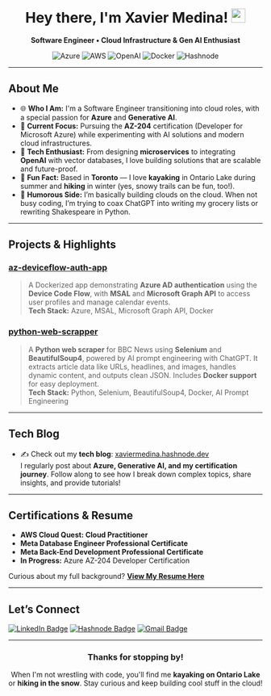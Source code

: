 
<h1 align="center">Hey there, I'm Xavier Medina! <img src="https://media.giphy.com/media/hvRJCLFzcasrR4ia7z/giphy.gif" width="28"></h1>

<p align="center">
  <b>Software Engineer • Cloud Infrastructure & Gen AI Enthusiast</b>
</p>

<div align="center">
  <!-- Badges: Feel free to add or remove as needed -->
  <img src="https://img.shields.io/badge/Cloud-Azure-informational?style=flat&logo=microsoft-azure&color=0089D6" alt="Azure" />
  <img src="https://img.shields.io/badge/Cloud-AWS-informational?style=flat&logo=amazon-aws&color=232F3E" alt="AWS" />
  <img src="https://img.shields.io/badge/Gen%20AI-OpenAI-informational?style=flat&logo=openai&color=412991" alt="OpenAI" />
  <img src="https://img.shields.io/badge/Docker-CI%2FCD-blue?style=flat&logo=docker" alt="Docker" />
  <img src="https://img.shields.io/badge/Blog-Hashnode-blue?style=flat&logo=hashnode" alt="Hashnode" />
</div>

---

## About Me

- 🌐 **Who I Am:** I'm a Software Engineer transitioning into cloud roles, with a special passion for **Azure** and **Generative AI**.
- 🔭 **Current Focus:** Pursuing the **AZ-204** certification (Developer for Microsoft Azure) while experimenting with AI solutions and modern cloud infrastructures.
- 🌱 **Tech Enthusiast:** From designing **microservices** to integrating **OpenAI** with vector databases, I love building solutions that are scalable and future-proof.
- 🎉 **Fun Fact:** Based in **Toronto** — I love **kayaking** in Ontario Lake during summer and **hiking** in winter (yes, snowy trails can be fun, too!).
- 🤭 **Humorous Side:** I’m basically building clouds on the cloud. When not busy coding, I’m trying to coax ChatGPT into writing my grocery lists or rewriting Shakespeare in Python. 

---

## Projects & Highlights

### [az-deviceflow-auth-app](https://github.com/your-username/az-deviceflow-auth-app)
> A Dockerized app demonstrating **Azure AD authentication** using the **Device Code Flow**, with **MSAL** and **Microsoft Graph API** to access user profiles and manage calendar events.  
> **Tech Stack:** Azure, MSAL, Microsoft Graph API, Docker

### [python-web-scrapper](https://github.com/your-username/python-web-scrapper)
> A **Python web scraper** for BBC News using **Selenium** and **BeautifulSoup4**, powered by AI prompt engineering with ChatGPT. It extracts article data like URLs, headlines, and images, handles dynamic content, and outputs clean JSON. Includes **Docker support** for easy deployment.  
> **Tech Stack:** Python, Selenium, BeautifulSoup4, Docker, AI Prompt Engineering

---

## Tech Blog

- ✍️ Check out my **tech blog**: [xaviermedina.hashnode.dev](https://xaviermedina.hashnode.dev/)  
  I regularly post about **Azure, Generative AI, and my certification journey**. Follow along to see how I break down complex topics, share insights, and provide tutorials!

---

## Certifications & Resume

- **AWS Cloud Quest: Cloud Practitioner**  
- **Meta Database Engineer Professional Certificate**  
- **Meta Back-End Development Professional Certificate**  
- **In Progress:** Azure AZ-204 Developer Certification  

Curious about my full background? [**View My Resume Here**](./XAVIER%20MEDINA%20-%20Resume%20-%20Software%20Engineer.pdf)  

---

## Let’s Connect

[<img src="https://img.shields.io/badge/LinkedIn-Connect-blue?style=flat&logo=linkedin" alt="LinkedIn Badge"/>](https://linkedin.com/in/xmedinavei)
[<img src="https://img.shields.io/badge/Blog-Hashnode-informational?style=flat&logo=hashnode" alt="Hashnode Badge"/>](https://xaviermedina.hashnode.dev/)
[<img src="https://img.shields.io/badge/Email-Contact%20Me-d14836?style=flat&logo=gmail&logoColor=white" alt="Gmail Badge"/>](mailto:xmedinavei@gmail.com)

---


<h3 align="center">Thanks for stopping by!</h3>
<p align="center">
  When I'm not wrestling with code, you'll find me <strong>kayaking on Ontario Lake</strong> or 
  <strong>hiking in the snow</strong>. Stay curious and keep building cool stuff in the cloud!
</p>
